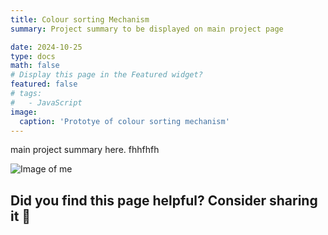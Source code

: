 ```yaml
---
title: Colour sorting Mechanism
summary: Project summary to be displayed on main project page

date: 2024-10-25
type: docs
math: false
# Display this page in the Featured widget?
featured: false
# tags:
#   - JavaScript
image:
  caption: 'Prototye of colour sorting mechanism'
---
```


main project summary here.
fhhfhfh

![Image of me](HeadShot.png "caption")

## Did you find this page helpful? Consider sharing it 🙌

